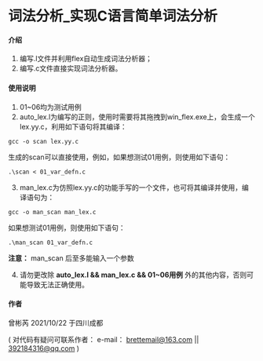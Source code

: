 # 词法分析_实现C语言简单词法分析

#### 介绍
1. 编写.l文件并利用flex自动生成词法分析器；
2. 编写.c文件直接实现词法分析器。

#### 使用说明

1.  01~06均为测试用例
2.  auto_lex.l为编写的正则，使用时需要将其拖拽到win_flex.exe上，会生成一个lex.yy.c，利用如下语句将其编译：

```
gcc -o scan lex.yy.c
```
生成的scan可以直接使用，例如，如果想测试01用例，则使用如下语句：

```
.\scan < 01_var_defn.c
```

3.  man_lex.c为仿照lex.yy.c的功能手写的一个文件，也可将其编译并使用，编译语句为：

```
gcc -o man_scan man_lex.c
```
如果想测试01用例，则使用如下语句：

```
.\man_scan 01_var_defn.c
```
 **注意：** man_scan 后至多能输入一个参数

4.  请勿更改除  **auto_lex.l && man_lex.c && 01~06用例**  外的其他内容，否则可能导致无法正确使用。

#### 作者
曾彬芮  2021/10/22 于四川成都

( 对代码有疑问可联系作者： e-mail： brettemail@163.com || 392184316@qq.com )